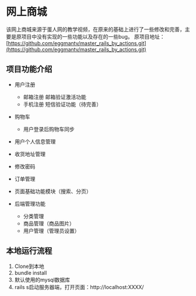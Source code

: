 # 网上商城

该网上商城来源于蛋人网的教学视频，在原来的基础上进行了一些修改和完善，主要是原项目中没有实现的一些功能以及存在的一些bug。 原项目地址：[https://github.com/eggmantv/master_rails_by_actions.git](https://github.com/eggmantv/master_rails_by_actions.git)


## 项目功能介绍

- 用户注册
  - 邮箱注册 邮箱验证激活功能
  - 手机注册 短信验证功能（待完善）

- 购物车
  - 用户登录后购物车同步
- 用户个人信息管理
 - 收货地址管理
 - 修改密码
- 订单管理
- 页面基础功能模块（搜索、分页）
- 后端管理功能
  - 分类管理
  - 商品管理（商品图片）
  - 用户管理（管理员设置）

## 本地运行流程

1. Clone到本地
2. bundle install
3. 默认使用的mysql数据库
4. rails s启动服务器端，打开页面：http://localhost:XXXX/
